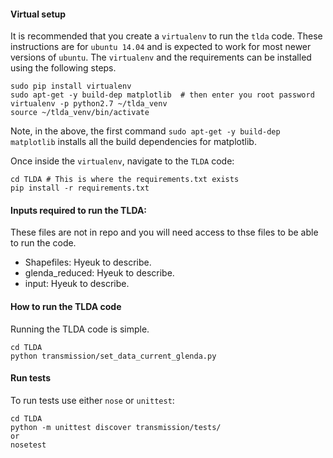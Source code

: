 #### Virtual setup
It is recommended that you create a `virtualenv` to run the `tlda` code. These instructions are for `ubuntu 14.04` and is expected to work for most newer versions of `ubuntu`. The `virtualenv` and the requirements can be installed using the following steps.

    sudo pip install virtualenv
    sudo apt-get -y build-dep matplotlib  # then enter you root password
    virtualenv -p python2.7 ~/tlda_venv
    source ~/tlda_venv/bin/activate

Note, in the above, the first command `sudo apt-get -y build-dep matplotlib` installs all the build dependencies for matplotlib.

Once inside the `virtualenv`, navigate to the `TLDA` code:
    
    cd TLDA # This is where the requirements.txt exists
    pip install -r requirements.txt

#### Inputs required to run the TLDA:
These files are not in repo and you will need access to thse files to be able to run the code.

* Shapefiles: Hyeuk to describe.
* glenda_reduced: Hyeuk to describe.
* input: Hyeuk to describe.


#### How to run the TLDA code

Running the TLDA code is simple.
    
    cd TLDA
    python transmission/set_data_current_glenda.py 

#### Run tests
To run tests use either `nose` or `unittest`:
    
    cd TLDA
    python -m unittest discover transmission/tests/
    or
    nosetest
